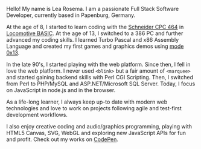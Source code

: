 Hello! My name is Lea Rosema. I am a passionate Full Stack Software Developer, currently based in Papenburg, Germany. 

At the age of 8, I started to learn coding with the [Schneider CPC 464](https://cpcbox.com) in [Locomotive BASIC](http://www.cpcwiki.eu/index.php/Locomotive_BASIC). At the age of 13, I switched to a 386 PC and further advanced my coding skills. I learned Turbo Pascal and x86 Assembly Language and created my first games and graphics demos using [mode 0x13](https://en.wikipedia.org/wiki/Mode_13h). 

In the late 90's, I started playing with the web platform. Since then, I fell in love the web platform. I never used `<blink>` but a fair amount of `<marquee>` and started gaining backend skills with Perl CGI Scripting. Then, I switched from Perl to PHP/MySQL and ASP.NET/Microsoft SQL Server. Today, I focus on JavaScript in node.js and in the browser.

As a life-long learner, I always keep up-to date with modern web technologies and love to work on projects following agile and test-first development workflows.

I also enjoy creative coding and audio/graphics programming, playing with HTML5 Canvas, SVG, WebGL and exploring new JavaScript APIs for fun and profit. Check out my works on [CodePen](https://codepen.io/terabaud/).
